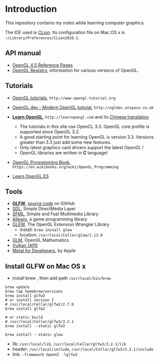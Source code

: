 # Introduction
 This repsoitory contains my notes while learning computer graphics.
 
 The IDE used is [CLion][1]. Its configuration file on Mac OS x is `~/Library/Preferences/CLion2016.1`. 

## API manual
 - [OpenGL 4.5 Reference Pages][6]
 - [OpenGL Registry][8], information for various versions of OpenGL.

## Tutorials
 - [OpenGL tutorials][2], `http://www.opengl-tutorial.org`
 - [OpenGL dev - Modern OpenGL tutorial][3], `http://ogldev.atspace.co.uk`
 - [**Learn OpenGL**][4], `http://learnopengl.com` and its [Chinese translation][9] 
    - The tutorials in this site use OpenCL 3.3. OpenGL core profile is supported since OpenGL 3.2.
    - A good starting point for learning OpenGL is version 3.3. Versions greater than 3.3 just add
    some new features.
    - Only latest graphics card drivers support the latest OpenGL !
    - OpenGL libraries are written in **C** language!
 
 - [OpenGL Programming Book][5], `https://en.wikibooks.org/wiki/OpenGL_Programming`
 - [Learn OpenGL ES][7]


## Tools
 - [**GLFW**][10], [source code][14] on GitHub
 - [SDL][11], Simple DirectMedia Layer 
 - [SFML][12], Simple and Fast Multimedia Library
 - [Allegro][13], a game programming library
 - [GLEW][15], The OpenGL Extension Wrangler Library
    - install: `brew install glew`
    - location: `/usr/local/Cellar/glew/1.13.0`
 - [GLM][16], OpenGL Mathematics
 - [Vulkan (API)][17]
 - [Metal for Developers][18], by Apple

## Install GLFW on Mac OS x
 - install brew , then add path `/usr/local/bin/brew`
 
```
brew update
brew tap homebrew/versions
brew install glfw3
# or install version 2
# /usr/local/Cellar/glfw2/2.7.9
brew install glfw2

# or static build
# /usr/local/Cellar/glfw3/3.2.1
brew install --static glfw3

brew install --static glew
```

 - lib: `/usr/local/lib`, `/usr/local/Cellar/glfw3/3.2.1/lib`
 - header: `/usr/local/include`, `/usr/local/Cellar/glfw3/3.2.1/include`
 - link: `-framework OpenGl -lglfw3`


[18]: https://developer.apple.com/metal/
[17]: https://en.wikipedia.org/wiki/Vulkan_(API)
[16]: https://github.com/g-truc/glm
[15]: http://glew.sourceforge.net
[14]: https://github.com/glfw/glfw
[13]: http://liballeg.org/index.html
[12]: http://www.sfml-dev.org
[11]: http://www.libsdl.org/index.php
[10]: http://www.glfw.org
[9]: https://learnopengl-cn.github.io
[8]: https://www.opengl.org/registry/
[7]: http://www.learnopengles.com
[6]: https://www.opengl.org/sdk/docs/man/
[5]: https://en.wikibooks.org/wiki/OpenGL_Programming
[4]: http://learnopengl.com
[3]: http://ogldev.atspace.co.uk 
[2]: http://www.opengl-tutorial.org
[1]: https://www.jetbrains.com/clion/
